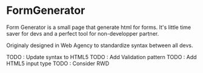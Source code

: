 FormGenerator
=============

Form Generator is a small page that generate html for forms.
It's little time saver for devs and a perfect tool for non-developper partner.

Originaly designed in Web Agency to standardize syntax between all devs.

TODO : Update syntax to HTML5
TODO : Add Validation pattern
TODO : Add HTML5 input type
TODO : Consider RWD
